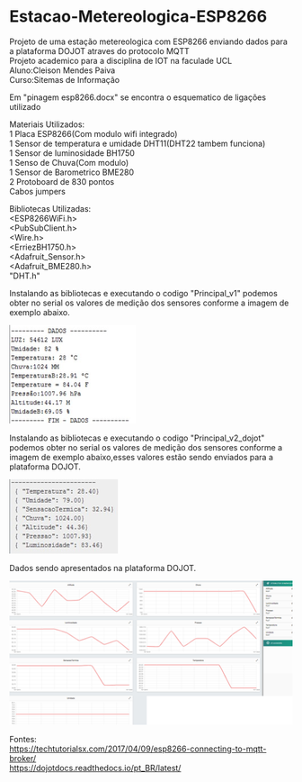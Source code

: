 # Estacao-Metereologica-ESP8266

Projeto de uma estação metereologica com ESP8266 enviando dados para a plataforma DOJOT atraves do protocolo MQTT</br>
Projeto academico para a disciplina de IOT na faculade UCL</br>
Aluno:Cleison Mendes Paiva</br>
Curso:Sitemas de Informação</br>

Em "pinagem esp8266.docx" se encontra o esquematico de ligações utilizado</br>

Materiais Utilizados:</br>
1 Placa ESP8266(Com modulo wifi integrado) </br>
1 Sensor de temperatura e umidade DHT11(DHT22 tambem funciona)</br>
1 Sensor de luminosidade BH1750</br>
1 Senso de Chuva(Com modulo) </br>
1 Sensor de Barometrico BME280</br>
2 Protoboard de 830 pontos</br>
Cabos jumpers</br>

Bibliotecas Utilizadas:</br>
<ESP8266WiFi.h> </br>
<PubSubClient.h></br>
<Wire.h></br>
<ErriezBH1750.h> </br>
<Adafruit_Sensor.h></br>
<Adafruit_BME280.h></br>
"DHT.h"</br>

Instalando as bibliotecas e executando o codigo "Principal_v1" podemos obter no serial os valores de medição dos sensores conforme a imagem de exemplo abaixo.

![Screenshot](Dados_simples.png)

Instalando as bibliotecas e executando o codigo "Principal_v2_dojot" podemos obter no serial os valores de medição dos sensores conforme a imagem de exemplo abaixo,esses valores estão sendo enviados para a plataforma DOJOT.

![Screenshot](Dados_Envio_mqtt.png)

Dados sendo apresentados na plataforma DOJOT.

![Screenshot](Dados_dojot.png)


Fontes:</br>
https://techtutorialsx.com/2017/04/09/esp8266-connecting-to-mqtt-broker/</br>
https://dojotdocs.readthedocs.io/pt_BR/latest/

